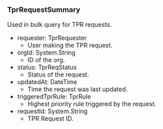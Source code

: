 ### TprRequestSummary
Used in bulk query for TPR requests.

- requester: TprRequester
  - User making the TPR request.
- orgId: System.String
  - ID of the org.
- status: TprReqStatus
  - Status of the request.
- updatedAt: DateTime
  - Time the request was last updated.
- triggeredTprRule: TprRule
  - Highest priority rule triggered by the request.
- requestId: System.String
  - TPR Request ID.
